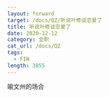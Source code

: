 ```yaml
---
layout: forward
target: /docs/QZ/听说叶修谈恋爱了
title: 听说叶修谈恋爱了
date: 2020-12-12
category: 全职
cat_url: /docs/QZ
tags: 
  - FIN
length: 3855
---
```


喻文州的场合

